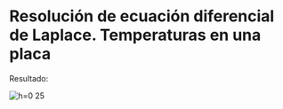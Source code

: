 # Resolución de ecuación diferencial de Laplace. Temperaturas en una placa

Resultado:

![h=0 25](https://user-images.githubusercontent.com/72233852/130297976-6355c5ce-0af2-4875-a791-7f3ffe0bc8a4.jpg)

